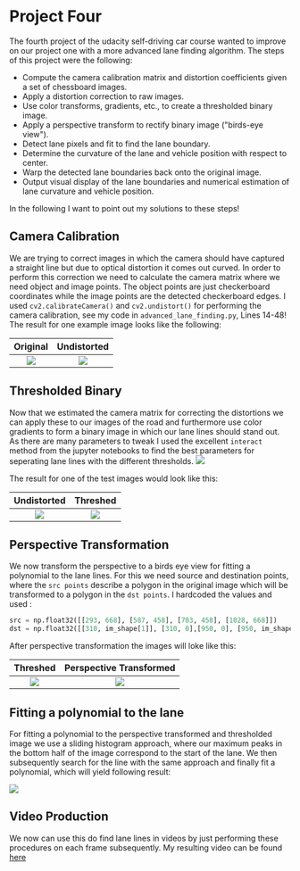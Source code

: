 # Project Four

The fourth project of the udacity self-driving car course wanted to improve on our project one with a more advanced lane finding algorithm. The steps of this project were the following:

* Compute the camera calibration matrix and distortion coefficients given a set of chessboard images.
* Apply a distortion correction to raw images.
* Use color transforms, gradients, etc., to create a thresholded binary image.
* Apply a perspective transform to rectify binary image ("birds-eye view").
* Detect lane pixels and fit to find the lane boundary.
* Determine the curvature of the lane and vehicle position with respect to center.
* Warp the detected lane boundaries back onto the original image.
* Output visual display of the lane boundaries and numerical estimation of lane curvature and vehicle position.

In the following I want to point out my solutions to these steps!

## Camera Calibration
We are trying to correct images in which the camera should have captured a straight line but due to optical distortion it comes out curved. In order to perform this correction we need to calculate the camera matrix where we need object and image points. The object points are just checkerboard coordinates while the image points are the detected checkerboard edges. I used `cv2.calibrateCamera()` and `cv2.undistort()` for performing the camera calibration, see my code in `advanced_lane_finding.py`, Lines 14-48! The result for one example image looks like the following:

Original             |  Undistorted
:-------------------------:|:-------------------------:
![](https://github.com/CYHSM/carnd/blob/master/CarND-Advanced-Lane-Lines/camera_cal/calibration1.jpg?raw=true)  |  ![](https://github.com/CYHSM/carnd/blob/master/CarND-Advanced-Lane-Lines/output_images/undistorted_example1.jpg?raw=true)

## Thresholded Binary

Now that we estimated the camera matrix for correcting the distortions we can apply these to our images of the road and furthermore use color gradients to form a binary image in which our lane lines should stand out. As there are many parameters to tweak I used the excellent `interact` method from the jupyter notebooks to find the best parameters for seperating lane lines with the different thresholds.
![](https://github.com/CYHSM/carnd/blob/master/CarND-Advanced-Lane-Lines/output_images/jupyter_interact.jpg?raw=true)

The result for one of the test images would look like this:

Undistorted             |  Threshed
:-------------------------:|:-------------------------:
![](https://github.com/CYHSM/carnd/blob/master/CarND-Advanced-Lane-Lines/output_images/undistorted_example_road1.jpg?raw=true)  |  ![](https://github.com/CYHSM/carnd/blob/master/CarND-Advanced-Lane-Lines/output_images/threshed_example_road1.jpg?raw=true)

## Perspective Transformation
We now transform the perspective to a birds eye view for fitting a polynomial to the lane lines. For this we need source and destination points, where the `src points` describe a polygon in the original image which will be transformed to a polygon in the `dst points`. I hardcoded the values and used :
```python
src = np.float32([[293, 668], [587, 458], [703, 458], [1028, 668]])
dst = np.float32([[310, im_shape[1]], [310, 0],[950, 0], [950, im_shape[1]]])
```
After perspective transformation the images will loke like this:

Threshed             |  Perspective Transformed
:-------------------------:|:-------------------------:
![](https://github.com/CYHSM/carnd/blob/master/CarND-Advanced-Lane-Lines/output_images/threshed_example_road1.jpg?raw=true)  |  ![](https://github.com/CYHSM/carnd/blob/master/CarND-Advanced-Lane-Lines/output_images/transformed_example_road1.jpg?raw=true)

## Fitting a polynomial to the lane
For fitting a polynomial to the perspective transformed and thresholded image we use a sliding histogram approach, where our maximum peaks in the bottom half of the image correspond to the start of the lane. We then subsequently search for the line with the same approach and finally fit a polynomial, which will yield following result:

![](https://github.com/CYHSM/carnd/blob/master/CarND-Advanced-Lane-Lines/output_images/fitted_example_road1.jpg?raw=true)

## Video Production
We now can use this do find lane lines in videos by just performing these procedures on each frame subsequently.
My resulting video can be found [here](https://github.com/CYHSM/carnd/raw/master/CarND-Advanced-Lane-Lines/out.mp4)
